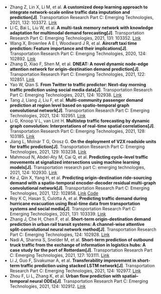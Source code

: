 * Zhang Z, Lin X, Li M, et al. <b>A customized deep learning approach to integrate network-scale online traffic data imputation and prediction[J]</b>. Transportation Research Part C: Emerging Technologies, 2021, 132: 103372. [Link](https://www.sciencedirect.com/science/article/pii/S0968090X21003740)
* Li C, Bai L, Liu W, et al. <b>A multi-task memory network with knowledge adaptation for multimodal demand forecasting[J]</b>. Transportation Research Part C: Emerging Technologies, 2021, 131: 103352. [Link](https://www.sciencedirect.com/science/article/pii/S0968090X21003557)
* Wang X, Brownlee A E I, Woodward J R, et al. <b>Aircraft taxi time prediction: Feature importance and their implications[J]</b>. Transportation Research Part C: Emerging Technologies, 2020, 124: 102892. [Link](https://www.sciencedirect.com/science/article/pii/S0968090X20307920)
* Zhang D, Xiao F, Shen M, et al. <b>DNEAT: A novel dynamic node-edge attention network for origin-destination demand prediction[J]</b>. Transportation Research Part C: Emerging Technologies, 2021, 122: 102851. [Link](https://www.sciencedirect.com/science/article/pii/S0968090X20307518)
* Yao W, Qian S. <b>From Twitter to traffic predictor: Next-day morning traffic prediction using social media data[J]</b>. Transportation Research Part C: Emerging Technologies, 2021, 124: 102938. [Link](https://www.sciencedirect.com/science/article/pii/S0968090X20308354)
* Tang J, Liang J, Liu F, et al. <b>Multi-community passenger demand prediction at region level based on spatio-temporal graph convolutional network[J]</b>. Transportation Research Part C: Emerging Technologies, 2021, 124: 102951. [Link](https://www.sciencedirect.com/science/article/pii/S0968090X20308482)
* Li G, Knoop V L, van Lint H. <b>Multistep traffic forecasting by dynamic graph convolution: Interpretations of real-time spatial correlations[J]</b>. Transportation Research Part C: Emerging Technologies, 2021, 128: 103185. [Link](https://www.sciencedirect.com/science/article/pii/S0968090X21002011)
* Jiang L, Molnár T G, Orosz G. <b>On the deployment of V2X roadside units for traffic prediction[J]</b>. Transportation Research Part C: Emerging Technologies, 2021, 129: 103238. [Link](https://www.sciencedirect.com/science/article/pii/S0968090X21002515)
* Mahmoud N, Abdel-Aty M, Cai Q, et al. <b>Predicting cycle-level traffic movements at signalized intersections using machine learning models[J]</b>. Transportation research part C: emerging technologies, 2021, 124: 102930. [Link](https://www.sciencedirect.com/science/article/pii/S0968090X20308299)
* Ke J, Qin X, Yang H, et al. <b>Predicting origin-destination ride-sourcing demand with a spatio-temporal encoder-decoder residual multi-graph convolutional network[J]</b>. Transportation Research Part C: Emerging Technologies, 2021, 122: 102858. [Link](https://www.sciencedirect.com/science/article/pii/S0968090X20307580) [Code](https://github.com/kejintao/ST-ED-RMGC)
* Roy K C, Hasan S, Culotta A, et al. <b>Predicting traffic demand during hurricane evacuation using Real-time data from transportation systems and social media[J]</b>. Transportation Research Part C: Emerging Technologies, 2021, 131: 103339. [Link](https://www.sciencedirect.com/science/article/pii/S0968090X21003429)
* Zhang J, Che H, Chen F, et al. <b>Short-term origin-destination demand prediction in urban rail transit systems: A channel-wise attentive split-convolutional neural network method[J]</b>. Transportation Research Part C: Emerging Technologies, 124: 102928. [Link](https://www.sciencedirect.com/science/article/pii/S0968090X20308275)
* Nadi A, Sharma S, Snelder M, et al. <b>Short-term prediction of outbound truck traffic from the exchange of information in logistics hubs: A case study for the port of Rotterdam[J]</b>. Transportation Research Part C: Emerging Technologies, 2021, 127: 103111. [Link](https://www.sciencedirect.com/science/article/pii/S0968090X21001303)
* Li J, Guo F, Sivakumar A, et al. <b>Transferability improvement in short-term traffic prediction using stacked LSTM network[J]</b>. Transportation Research Part C: Emerging Technologies, 2021, 124: 102977. [Link](https://www.sciencedirect.com/science/article/pii/S0968090X21000140)
* Zhou F, Li L, Zhang K, et al. <b>Urban flow prediction with spatial–temporal neural ODEs[J]</b>. Transportation Research Part C: Emerging Technologies, 2021, 124: 102912. [Link](https://www.sciencedirect.com/science/article/pii/S0968090X2030810X)
